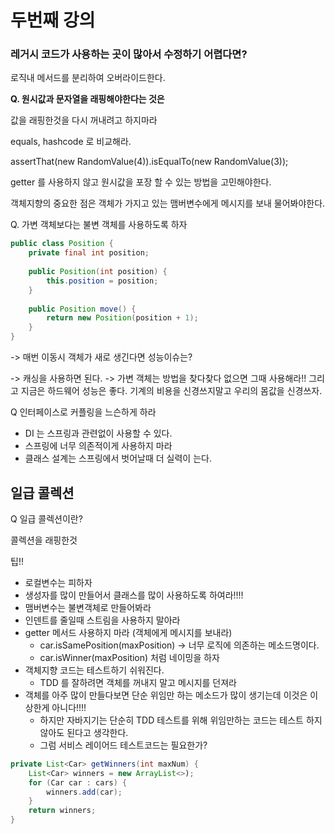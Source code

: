 # 두번째 강의



### 레거시 코드가 사용하는 곳이 많아서 수정하기 어렵다면?

로직내 메서드를 분리하여 오버라이드한다.



**Q. 원시값과 문자열을 래핑해야한다는 것은**

값을 래핑한것을 다시 꺼내려고 하지마라

equals, hashcode 로 비교해라. 

assertThat(new RandomValue(4)).isEqualTo(new RandomValue(3));

getter 를 사용하지 않고 원시값을 포장 할 수 있는 방법을 고민해야한다.



객체지향의 중요한 점은 객체가 가지고 있는 맴버변수에게 메시지를 보내 물어봐야한다.



Q. 가변 객체보다는 불변 객체를 사용하도록 하자

```java
public class Position {
    private final int position;
    
    public Position(int position) {
        this.position = position;
    }
    
    public Position move() {
        return new Position(position + 1);
    }
}
```

-> 매번 이동시 객체가 새로 생긴다면 성능이슈는?

-> 캐싱을 사용하면 된다. -> 가변 객체는 방법을 찾다찾다 없으면 그때 사용해라!! 그리고 지금은 하드웨어 성능은 좋다.  기계의 비용을 신경쓰지말고 우리의 몸값을 신경쓰자.



Q 인터페이스로 커플링을 느슨하게 하라

- DI 는 스프링과 관련없이 사용할 수 있다. 
- 스프링에 너무 의존적이게 사용하지 마라
- 클래스 설계는 스프링에서 벗어날때 더 실력이 는다.





## 일급 콜렉션

Q 일급 콜렉션이란?

콜렉션을 래핑한것



팁!!

- 로컬변수는 피하자
- 생성자를 많이 만들어서 클래스를 많이 사용하도록 하여라!!!!
- 맴버변수는 불변객체로 만들어봐라
- 인덴트를 줄일때 스트림을 사용하지 말아라
- getter 메서드 사용하지 마라 (객체에게 메시지를 보내라)
  - car.isSamePosition(maxPosition) -> 너무 로직에 의존하는 메소드명이다.
  - car.isWinner(maxPosition) 처럼 네이밍을 하자
- 객체지향 코드는 테스트하기 쉬워진다.
  - TDD 를 잘하려면 객체를 꺼내지 말고 메시지를 던져라
- 객체를 아주 많이 만들다보면 단순 위임만 하는 메소드가 많이 생기는데 이것은 이상한게 아니다!!!!
  - 하지만 자바지기는 단순히 TDD 테스트를 위해 위임만하는 코드는 테스트 하지 않아도 된다고 생각한다.
  - 그럼 서비스 레이어드 테스트코드는 필요한가?



```java
private List<Car> getWinners(int maxNum) {
    List<Car> winners = new ArrayList<>);
    for (Car car : cars) {
        winners.add(car);
    }
    return winners;
}
```

